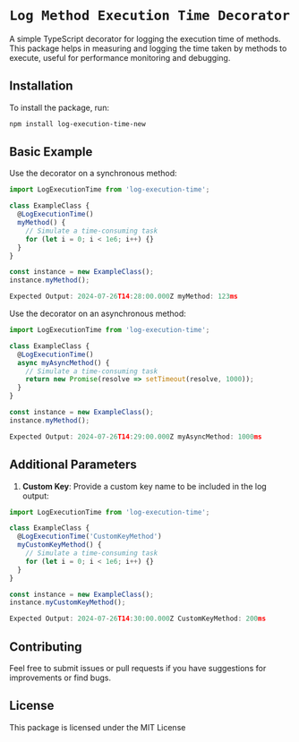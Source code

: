 # `Log Method Execution Time Decorator`

A simple TypeScript decorator for logging the execution time of methods. This package helps in measuring and logging the time taken by methods to execute, useful for performance monitoring and debugging.

## Installation

To install the package, run:

```sh
npm install log-execution-time-new
```

## Basic Example

Use the decorator on a synchronous method:

```typescript
import LogExecutionTime from 'log-execution-time';

class ExampleClass {
  @LogExecutionTime()
  myMethod() {
    // Simulate a time-consuming task
    for (let i = 0; i < 1e6; i++) {}
  }
}

const instance = new ExampleClass();
instance.myMethod();
```

```typescript
Expected Output: 2024-07-26T14:28:00.000Z myMethod: 123ms
```

Use the decorator on an asynchronous method:

```typescript
import LogExecutionTime from 'log-execution-time';

class ExampleClass {
  @LogExecutionTime()
  async myAsyncMethod() {
    // Simulate a time-consuming task
    return new Promise(resolve => setTimeout(resolve, 1000));
  }
}

const instance = new ExampleClass();
instance.myMethod();
```

```typescript
Expected Output: 2024-07-26T14:29:00.000Z myAsyncMethod: 1000ms
```

## Additional Parameters

1. **Custom Key**: Provide a custom key name to be included in the log output:

```typescript
import LogExecutionTime from 'log-execution-time';

class ExampleClass {
  @LogExecutionTime('CustomKeyMethod')
  myCustomKeyMethod() {
    // Simulate a time-consuming task
    for (let i = 0; i < 1e6; i++) {}
  }
}

const instance = new ExampleClass();
instance.myCustomKeyMethod();
``` 

```typescript
Expected Output: 2024-07-26T14:30:00.000Z CustomKeyMethod: 200ms
```

## Contributing
Feel free to submit issues or pull requests if you have suggestions for improvements or find bugs.

## License
This package is licensed under the MIT License
